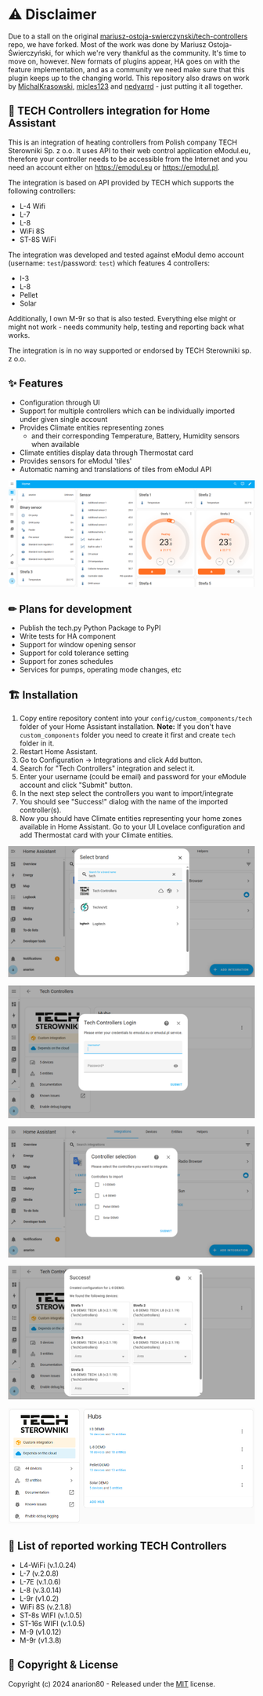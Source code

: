 # :warning: Disclaimer

Due to a stall on the original [mariusz-ostoja-swierczynski/tech-controllers](https://github.com/mariusz-ostoja-swierczynski/tech-controllers) repo, we have forked.
Most of the work was done by Mariusz Ostoja-Świerczyński, for which we're very thankful as the community.
It's time to move on, however. New formats of plugins appear, HA goes on with the feature implementation,
and as a community we need make sure that this plugin keeps up to the changing world. This repository also draws on work by [MichalKrasowski](https://github.com/MichalKrasowski), [micles123](https://github.com/micles123) and [nedyarrd](https://github.com/nedyarrd) - just putting it all together.

## :jigsaw: TECH Controllers integration for Home Assistant

This is an integration of heating controllers from Polish company TECH Sterowniki Sp. z o.o. It uses API to their web control application eModul.eu, therefore your controller needs to be accessible from the Internet and you need an account either on <https://emodul.eu> or <https://emodul.pl>.

The integration is based on API provided by TECH which supports the following controllers:

- L-4 Wifi
- L-7
- L-8
- WiFi 8S
- ST-8S WiFi

The integration was developed and tested against eModul demo account (username: `test`/password: `test`) which features 4 controllers:

- I-3
- L-8
- Pellet
- Solar

Additionally, I own M-9r so that is also tested.
Everything else might or might not work - needs community help, testing and reporting back what works.

The integration is in no way supported or endorsed by TECH Sterowniki sp. z o.o.

## :sparkles: Features

- Configuration through UI
- Support for multiple controllers which can be individually imported under given single account
- Provides Climate entities representing zones
  - and their corresponding Temperature, Battery, Humidity sensors when available
- Climate entities display data through Thermostat card
- Provides sensors for eModul 'tiles'
- Automatic naming and translations of tiles from eModul API

![Tech Thermostat Cards](/custom_components/tech/images/ha-tech-1.png)

## ✏ Plans for development

- Publish the tech.py Python Package to PyPI
- Write tests for HA component
- Support for window opening sensor
- Support for cold tolerance setting
- Support for zones schedules
- Services for pumps, operating mode changes, etc

## 🏗 Installation

1. Copy entire repository content into your `config/custom_components/tech` folder of your Home Assistant installation.
   **Note:** If you don't have `custom_components` folder you need to create it first and create `tech` folder in it.
2. Restart Home Assistant.
3. Go to Configuration -> Integrations and click Add button.
4. Search for "Tech Controllers" integration and select it.
5. Enter your username (could be email) and password for your eModule account and click "Submit" button.
6. In the next step select the controllers you want to import/integrate
7. You should see "Success!" dialog with the name of the imported controller(s).
8. Now you should have Climate entities representing your home zones available in Home Assistant. Go to your UI Lovelace configuration and add Thermostat card with your Climate entities.

![Tech Controllers Setup 1](/custom_components/tech/images/ha-tech-add-integration-1.png)

![Tech Controllers Setup 2](/custom_components/tech/images/ha-tech-add-integration-2.png)

![Tech Controllers Setup 3](/custom_components/tech/images/ha-tech-add-integration-3.png)

![Tech Controllers Setup 3](/custom_components/tech/images/ha-tech-add-integration-4.png)

![Tech Controllers Setup 4](/custom_components/tech/images/ha-tech-2.png)

## 🚀 List of reported working TECH Controllers

- L4-WiFi (v.1.0.24)
- L-7 (v.2.0.8)
- L-7E (v.1.0.6)
- L-8 (v.3.0.14)
- L-9r (v1.0.2)
- WiFi 8S (v.2.1.8)
- ST-8s WIFI (v.1.0.5)
- ST-16s WIFI (v.1.0.5)
- M-9 (v1.0.12)
- M-9r (v1.3.8)

## 📝 Copyright & License

Copyright (c) 2024 anarion80 - Released under the [MIT](LICENSE) license.
